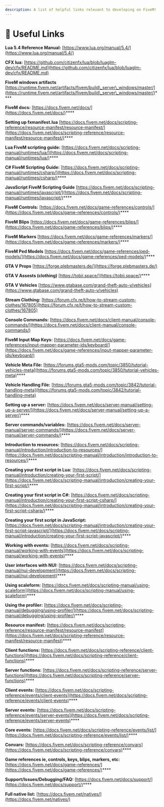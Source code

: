 ```yaml
---
description: A list of helpful links relevant to developing on FiveM!
---
```


# 🔗 Useful Links

**Lua 5.4 Reference Manual:** [https://www.lua.org/manual/5.4/](https://www.lua.org/manual/5.4/)

**CFX lua:** [https://github.com/citizenfx/lua/blob/luaglm-dev/cfx/README.md](https://github.com/citizenfx/lua/blob/luaglm-dev/cfx/README.md)

**FiveM windows artifacts** [https://runtime.fivem.net/artifacts/fivem/build\_server\_windows/master/](https://runtime.fivem.net/artifacts/fivem/build\_server\_windows/master/)****

**FiveM docs:** [https://docs.fivem.net/docs/](https://docs.fivem.net/docs/)****

**Setting up fxmanifest.lua** [https://docs.fivem.net/docs/scripting-reference/resource-manifest/resource-manifest/](https://docs.fivem.net/docs/scripting-reference/resource-manifest/resource-manifest/)****

**Lua FiveM scripting guide:** [https://docs.fivem.net/docs/scripting-manual/runtimes/lua/](https://docs.fivem.net/docs/scripting-manual/runtimes/lua/)****

**C# FiveM Scripting Guide:** [https://docs.fivem.net/docs/scripting-manual/runtimes/csharp/](https://docs.fivem.net/docs/scripting-manual/runtimes/csharp/)****

**JavaScript FiveM Scripting Guide** [https://docs.fivem.net/docs/scripting-manual/runtimes/javascript/](https://docs.fivem.net/docs/scripting-manual/runtimes/javascript/)****

**FiveM Controls:** [https://docs.fivem.net/docs/game-references/controls/](https://docs.fivem.net/docs/game-references/controls/)****

**FiveM Blips** [https://docs.fivem.net/docs/game-references/blips/](https://docs.fivem.net/docs/game-references/blips/)****

**FiveM Markers** [https://docs.fivem.net/docs/game-references/markers/](https://docs.fivem.net/docs/game-references/markers/)****

**FiveM Ped Models** [https://docs.fivem.net/docs/game-references/ped-models/](https://docs.fivem.net/docs/game-references/ped-models/)****

**GTA V Props** [https://forge.plebmasters.de/](https://forge.plebmasters.de/)

**GTA V Assests (clothing)** [https://tobii.space/](https://tobii.space/)****

**GTA V Vehicles** [https://www.gtabase.com/grand-theft-auto-v/vehicles](https://www.gtabase.com/grand-theft-auto-v/vehicles)

**Stream Clothing:** [https://forum.cfx.re/t/how-to-stream-custom-clothes/167805](https://forum.cfx.re/t/how-to-stream-custom-clothes/167805)

**Console Commands:** [https://docs.fivem.net/docs/client-manual/console-commands/](https://docs.fivem.net/docs/client-manual/console-commands/)

**FiveM Input Map Keys:** [https://docs.fivem.net/docs/game-references/input-mapper-parameter-ids/keyboard/](https://docs.fivem.net/docs/game-references/input-mapper-parameter-ids/keyboard/)

**Vehicle Meta File:** [https://forums.gta5-mods.com/topic/3850/tutorial-vehicles-meta](https://forums.gta5-mods.com/topic/3850/tutorial-vehicles-meta)****

**Vehicle Handling File:** [https://forums.gta5-mods.com/topic/3842/tutorial-handling-meta](https://forums.gta5-mods.com/topic/3842/tutorial-handling-meta)

**Setting up a server:** [https://docs.fivem.net/docs/server-manual/setting-up-a-server/](https://docs.fivem.net/docs/server-manual/setting-up-a-server/)****

**Server commands/variables:** [https://docs.fivem.net/docs/server-manual/server-commands/](https://docs.fivem.net/docs/server-manual/server-commands/)****

**Introduction to resources:** [https://docs.fivem.net/docs/scripting-manual/introduction/introduction-to-resources/](https://docs.fivem.net/docs/scripting-manual/introduction/introduction-to-resources/)****

**Creating your first script in Lua:** [https://docs.fivem.net/docs/scripting-manual/introduction/creating-your-first-script/](https://docs.fivem.net/docs/scripting-manual/introduction/creating-your-first-script/)****

**Creating your first script in C#:** [https://docs.fivem.net/docs/scripting-manual/introduction/creating-your-first-script-csharp/](https://docs.fivem.net/docs/scripting-manual/introduction/creating-your-first-script-csharp/)****

**Creating your first script in JavaScript:** [https://docs.fivem.net/docs/scripting-manual/introduction/creating-your-first-script-javascript/](https://docs.fivem.net/docs/scripting-manual/introduction/creating-your-first-script-javascript/)****

**Working with events:** [https://docs.fivem.net/docs/scripting-manual/working-with-events](https://docs.fivem.net/docs/scripting-manual/working-with-events)****

**User interfaces with NUI:** [https://docs.fivem.net/docs/scripting-manual/nui-development](https://docs.fivem.net/docs/scripting-manual/nui-development)****

**Using scaleform:** [https://docs.fivem.net/docs/scripting-manual/using-scaleform](https://docs.fivem.net/docs/scripting-manual/using-scaleform)****

**Using the profiler:** [https://docs.fivem.net/docs/scripting-manual/debugging/using-profiler/](https://docs.fivem.net/docs/scripting-manual/debugging/using-profiler/)****

**Resource manifest:** [https://docs.fivem.net/docs/scripting-reference/resource-manifest/resource-manifest](https://docs.fivem.net/docs/scripting-reference/resource-manifest/resource-manifest)****

**Client functions:** [https://docs.fivem.net/docs/scripting-reference/client-functions](https://docs.fivem.net/docs/scripting-reference/client-functions)****

**Server functions:** [https://docs.fivem.net/docs/scripting-reference/server-functions](https://docs.fivem.net/docs/scripting-reference/server-functions)****

**Client events:** [https://docs.fivem.net/docs/scripting-reference/events/client-events](https://docs.fivem.net/docs/scripting-reference/events/client-events)****

**Server events:** [https://docs.fivem.net/docs/scripting-reference/events/server-events](https://docs.fivem.net/docs/scripting-reference/events/server-events)****

**Core events:** [https://docs.fivem.net/docs/scripting-reference/events/list/](https://docs.fivem.net/docs/scripting-reference/events/list/)****

**Convars:** [https://docs.fivem.net/docs/scripting-reference/convars](https://docs.fivem.net/docs/scripting-reference/convars)****

**Game references ie, controls, keys, blips, markers, etc:** [https://docs.fivem.net/docs/game-references/](https://docs.fivem.net/docs/game-references/)****

**Support/Issues/Debugging/FAQ:** [https://docs.fivem.net/docs/support/](https://docs.fivem.net/docs/support/)****

**Full native list:** [https://docs.fivem.net/natives/](https://docs.fivem.net/natives/)
